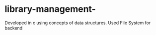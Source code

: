 # library-management-
Developed in c using concepts of data structures.  Used File System for backend
